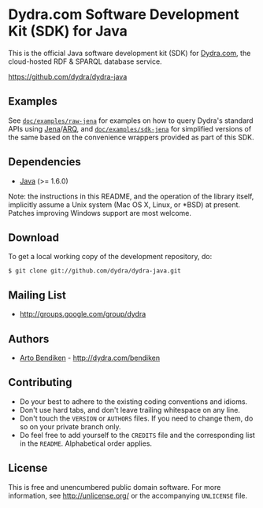 Dydra.com Software Development Kit (SDK) for Java
=================================================

This is the official Java software development kit (SDK) for [Dydra.com][],
the cloud-hosted RDF & SPARQL database service.

<https://github.com/dydra/dydra-java>

Examples
--------

See [`doc/examples/raw-jena`][raw-jena] for examples on how to query Dydra's
standard APIs using [Jena][]/[ARQ][], and [`doc/examples/sdk-jena`][sdk-jena]
for simplified versions of the same based on the convenience wrappers
provided as part of this SDK.

Dependencies
------------

* [Java](http://java.com/) (>= 1.6.0)

Note: the instructions in this README, and the operation of the library
itself, implicitly assume a Unix system (Mac OS X, Linux, or *BSD) at
present. Patches improving Windows support are most welcome.

Download
--------

To get a local working copy of the development repository, do:

    $ git clone git://github.com/dydra/dydra-java.git

Mailing List
------------

* <http://groups.google.com/group/dydra>

Authors
-------

* [Arto Bendiken](https://github.com/bendiken) - <http://dydra.com/bendiken>

Contributing
------------

* Do your best to adhere to the existing coding conventions and idioms.
* Don't use hard tabs, and don't leave trailing whitespace on any line.
* Don't touch the `VERSION` or `AUTHORS` files. If you need to change them,
  do so on your private branch only.
* Do feel free to add yourself to the `CREDITS` file and the corresponding
  list in the `README`. Alphabetical order applies.

License
-------

This is free and unencumbered public domain software. For more information,
see <http://unlicense.org/> or the accompanying `UNLICENSE` file.

[Java]:       http://java.com/
[Maven]:      http://maven.apache.org/
[RDF]:        http://www.w3.org/RDF/
[PDD]:        http://unlicense.org/#unlicensing-contributions
[Dydra.com]:  http://dydra.com/
[raw-jena]:   https://github.com/dydra/dydra-java/tree/master/doc/examples/raw-jena
[sdk-jena]:   https://github.com/dydra/dydra-java/tree/master/doc/examples/sdk-jena
[Jena]:       http://jena.sourceforge.net/
[ARQ]:        http://jena.sourceforge.net/ARQ/
